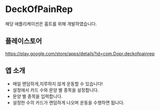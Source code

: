# DeckOfPainRep
해당 애플리케이션은 홈트를 위해 개발하였습니다.

## 플레이스토어
https://play.google.com/store/apps/details?id=com.Dopr.deckofpainrep

## 앱 소개
- 매일 랜덤하게,지루하지 않게 운동할 수 있습니다!
- 설정에서 카드 수와 문양 별 종목을 설정합니다.
- 문양 별 종목을 입력합니다.
- 설정한 수의 카드가 랜덤하게 나오며 운동을 수행하면 됩니다.
